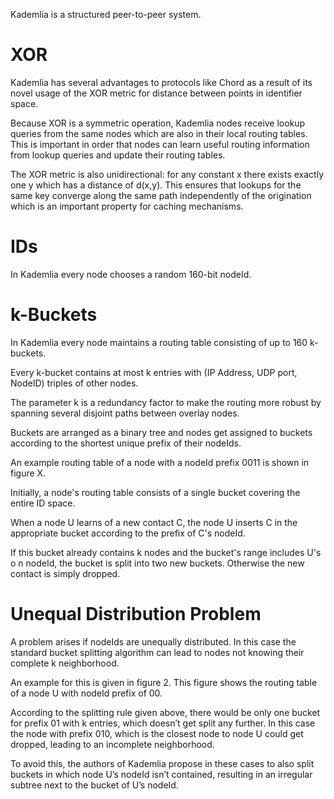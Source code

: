 
Kademlia is a structured peer-to-peer system.


# XOR

Kademlia has several advantages to protocols like Chord as a result of its novel usage of the XOR metric for distance between points in identifier space.

Because XOR is a symmetric operation, Kademlia nodes receive lookup queries from the same nodes which are also in their local routing tables. This is important in order that nodes can learn useful routing information from lookup queries and update their routing tables.

The XOR metric is also unidirectional: for any constant x there exists exactly one y which has a distance of d(x,y). This ensures that lookups for the same key converge along the same path independently of the origination which is an important property for caching mechanisms.


# IDs

In Kademlia every node chooses a random 160-bit nodeId.


# k-Buckets

In Kademlia every node maintains a routing table consisting of up to 160 k-buckets.

Every k-bucket contains at most k entries with (IP Address, UDP port, NodeID) triples of other nodes.

The parameter k is a redundancy factor to make the routing more robust by spanning several disjoint paths between overlay nodes.

Buckets are arranged as a binary tree and nodes get assigned to buckets according to the shortest unique prefix of their nodeIds.

An example routing table of a node with a nodeId prefix 0011 is shown in figure X.

Initially, a node's routing table consists of a single bucket covering the entire ID space.

When a node U learns of a new contact C, the node U inserts C in the appropriate bucket according to the prefix of C's nodeId. 

If this bucket already contains k nodes and the bucket's range includes U's o n nodeId, the bucket is split into two new buckets. Otherwise the new contact is simply dropped.


# Unequal Distribution Problem

A problem arises if nodeIds are unequally distributed. In this case the standard bucket splitting algorithm can lead to nodes not knowing their complete k neighborhood.

An example for this is given in figure 2. This figure shows the routing table of a node U with nodeId prefix of 00.

According to the splitting rule given above, there would be only one bucket for prefix 01 with k entries, which doesn’t get split any further. In this case the node with prefix 010, which is the closest node to node U could get dropped, leading to an incomplete neighborhood.

To avoid this, the authors of Kademlia propose in these cases to also split buckets in which node U’s nodeId isn’t contained, resulting in an irregular subtree next to the bucket of U’s nodeId.









